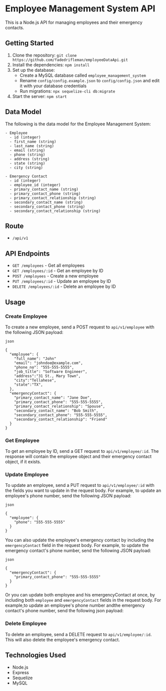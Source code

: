 # Employee Management System API

This is a Node.js API for managing employees and their emergency contacts.

## Getting Started

1. Clone the repository: `git clone https://github.com/fadedrifleman/employeeDataApi.git`
2. Install the dependencies: `npm install`
3. Set up the database:
   - Create a MySQL database called `employee_management_system`
   - Rename `config/config.example.json` to `config/config.json` and edit it with your database credentials
   - Run migrations: `npx sequelize-cli db:migrate`
4. Start the server: `npm start`

## Data Model

The following is the data model for the Employee Management System:
```
- Employee
  - id (integer)
  - first_name (string)
  - last_name (string)
  - email (string)
  - phone (string)
  - address (string)
  - state (string)
  - city (string)

- Emergency Contact
  - id (integer)
  - employee_id (integer)
  - primary_contact_name (string)
  - primary_contact_phone (string)
  - primary_contact_relationship (string)
  - secondary_contact_name (string)
  - secondary_contact_phone (string)
  - secondary_contact_relationship (string)
```

## Route

- `/api/v1`

## API Endpoints

- `GET /employees` - Get all employees
- `GET /employees/:id` - Get an employee by ID
- `POST /employees` - Create a new employee
- `PUT /employees/:id` - Update an employee by ID
- `DELETE /employees/:id` - Delete an employee by ID

## Usage

### Create Employee

To create a new employee, send a POST request to `api/v1/employee` with the following JSON payload:

`json`
```
{
  "employee": {
    "full_name": "John"
    "email": "johndoe@example.com",
    "phone_no": "555-555-5555",
    "job_title": "Software Engineer",
    "address":"31 St., Mary Town",
    "city":"Tellahese",
    "state":"TX",
  },
  "emergencyContact": {
    "primary_contact_name": "Jane Doe",
    "primary_contact_phone": "555-555-5555",
    "primary_contact_relationship": "Spouse",
    "secondary_contact_name": "Bob Smith",
    "secondary_contact_phone": "555-555-5555",
    "secondary_contact_relationship": "Friend"
  }
}
```

### Get Employee

To get an employee by ID, send a GET request to `api/v1/employee/:id`. The response will contain the employee object and their emergency contact object, if it exists.

### Update Employee

To update an employee, send a PUT request to `api/v1/employee/:id` with the fields you want to update in the request body. For example, to update an employee's phone number, send the following JSON payload:

`json`
```
{
  "employee": {
    "phone": "555-555-5555"
  }
}
```

You can also update the employee's emergency contact by including the `emergencyContact` field in the request body. For example, to update the emergency contact's phone number, send the following JSON payload:

`json`
```
{
  "emergencyContact": {
    "primary_contact_phone": "555-555-5555"
  }
}
```

Or you can update both employee and his emergencyContact at once, by including both `employee` and `emergencyContact` fields in the request body. For example,to update an employee's phone number andthe emergency contact's phone number, send the following json payload:

### Delete Employee

To delete an employee, send a DELETE request to `api/v1/employee/:id`. This will also delete the employee's emergency contact.

## Technologies Used

- Node.js
- Express
- Sequelize
- MySQL